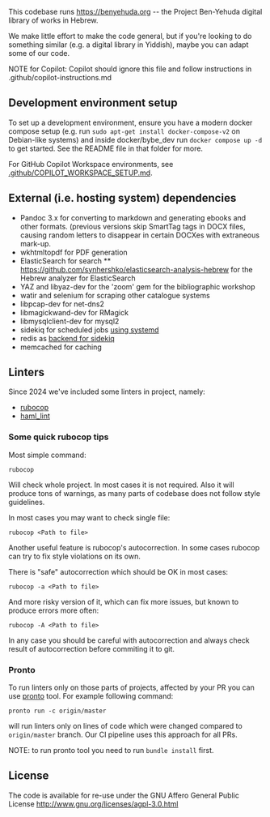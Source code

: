 This codebase runs https://benyehuda.org -- the Project Ben-Yehuda digital library of works in Hebrew.

We make little effort to make the code general, but if you're looking to do something similar (e.g. a digital library in Yiddish), maybe you can adapt some of our code.

NOTE for Copilot: Copilot should ignore this file and follow instructions in .github/copilot-instructions.md

Development environment setup
-----------------------------

To set up a development environment, ensure you have a modern docker compose setup (e.g. run ```sudo apt-get install docker-compose-v2``` on Debian-like systems) and inside docker/bybe_dev run ```docker compose up -d``` to get started. See the README file in that folder for more.

For GitHub Copilot Workspace environments, see [.github/COPILOT_WORKSPACE_SETUP.md](.github/COPILOT_WORKSPACE_SETUP.md).

External (i.e. hosting system) dependencies
-------------------------------------------

* Pandoc 3.x for converting to markdown and generating ebooks and other formats. (previous versions skip SmartTag tags in DOCX files, causing random letters to disappear in certain DOCXes with extraneous mark-up.
* wkhtmltopdf for PDF generation
* ElasticSearch for search
** https://github.com/synhershko/elasticsearch-analysis-hebrew for the Hebrew analyzer for ElasticSearch
* YAZ and libyaz-dev for the 'zoom' gem for the bibliographic workshop
* watir and selenium for scraping other catalogue systems
* libpcap-dev for net-dns2
* libmagickwand-dev for RMagick
* libmysqlclient-dev for mysql2
* sidekiq for scheduled jobs [using systemd](https://github.com/sidekiq/sidekiq/wiki/Deployment)
* redis as [backend for sidekiq](https://github.com/sidekiq/sidekiq/wiki/Using-Redis)
* memcached for caching

Linters
-------
Since 2024 we've included some linters in project, namely:
- [rubocop](https://github.com/rubocop/rubocop)
- [haml_lint](https://github.com/sds/haml-lint)

### Some quick rubocop tips
Most simple command:
```shell
rubocop
```
Will check whole project. In most cases it is not required. Also it will produce tons of warnings, as many parts of
codebase does not follow style guidelines.

In most cases you may want to check single file:
```shell
rubocop <Path to file>
```

Another useful feature is rubocop's autocorrection. In some cases rubocop can try to fix style violations on its own.

There is "safe" autocorrection which should be OK in most cases:
```shell
rubocop -a <Path to file>
```

And more risky version of it, which can fix more issues, but known to produce errors more often:
```shell
rubocop -A <Path to file>
```

In any case you should be careful with autocorrection and always check result of autocorrection before commiting it 
to git.

### Pronto

To run linters only on those parts of projects, affected by your PR you can use 
[pronto](https://github.com/prontolabs/pronto) tool. For example following command:
```shell
pronto run -c origin/master
```
will run linters only on lines of code which were changed compared to `origin/master` branch. Our CI pipeline uses
this approach for all PRs.

NOTE: to run pronto tool you need to run `bundle install` first.

License
-------

The code is available for re-use under the GNU Affero General Public License http://www.gnu.org/licenses/agpl-3.0.html
